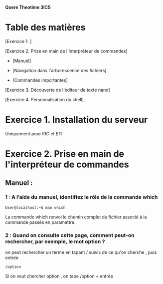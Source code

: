 **Quere Theotime 3ICS**

# Table des matières

[Exercice 1. ]

[Exercice 2. Prise en main de l'interpréteur de commandes]

 * [Manuel]

 * [Navigation dans l'arborescence des fichiers]

 * [Commandes importantes]

[Exercice 3. Découverte de l'éditeur de texte nano]

[Exercice 4. Personnalisation du shell]

# Exercice 1. Installation du serveur

Uniquement pour IRC et ETI

# Exercice 2. Prise en main de l'interpréteur de commandes

## Manuel :

### 1 : A l’aide du manuel, identifiez le rôle de la commande which
```console
User@localhost:~$ man which
```
La commande which renvoi le chemin complet du fichier associé à la commande passés en paramettre.

### 2 : Quand on consulte cette page, comment peut-on rechercher, par exemple, le mot option ?
on peut rechercher un terme en tapant / suivis de ce qu'on cherche , puis entrée

```console
/option
```
Si on veut chercher option , on tape /option + entrée
